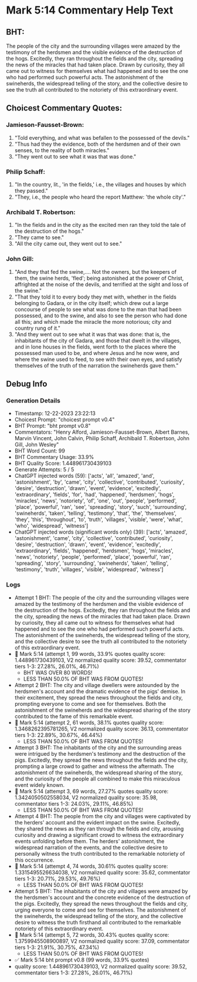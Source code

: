 # Mark 5:14 Commentary Help Text

## BHT:
The people of the city and the surrounding villages were amazed by the testimony of the herdsmen and the visible evidence of the destruction of the hogs. Excitedly, they ran throughout the fields and the city, spreading the news of the miracles that had taken place. Drawn by curiosity, they all came out to witness for themselves what had happened and to see the one who had performed such powerful acts. The astonishment of the swineherds, the widespread telling of the story, and the collective desire to see the truth all contributed to the notoriety of this extraordinary event.

## Choicest Commentary Quotes:
### Jamieson-Fausset-Brown:
1. "Told everything, and what was befallen to the possessed of the devils."
2. "Thus had they the evidence, both of the herdsmen and of their own senses, to the reality of both miracles."
3. "They went out to see what it was that was done."

### Philip Schaff:
1. "In the country, lit., 'in the fields,' i.e., the villages and houses by which they passed."
2. "They, i.e., the people who heard the report Matthew: 'the whole city'."

### Archibald T. Robertson:
1. "In the fields and in the city as the excited men ran they told the tale of the destruction of the hogs."
2. "They came to see."
3. "All the city came out, they went out to see."

### John Gill:
1. "And they that fed the swine,.... Not the owners, but the keepers of them, the swine herds, 'fled'; being astonished at the power of Christ, affrighted at the noise of the devils, and terrified at the sight and loss of the swine."
2. "That they told it to every body they met with, whether in the fields belonging to Gadara, or in the city itself; which drew out a large concourse of people to see what was done to the man that had been possessed, and to the swine, and also to see the person who had done all this; and which made the miracle the more notorious; city and country rung of it."
3. "And they went out to see what it was that was done: that is, the inhabitants of the city of Gadara, and those that dwelt in the villages, and in lone houses in the fields, went forth to the places where the possessed man used to be, and where Jesus and he now were, and where the swine used to feed, to see with their own eyes, and satisfy themselves of the truth of the narration the swineherds gave them."


## Debug Info
### Generation Details
- Timestamp: 12-22-2023 23:22:13
- Choicest Prompt: "choicest prompt v0.4"
- BHT Prompt: "bht prompt v0.8"
- Commentators: "Henry Alford, Jamieson-Fausset-Brown, Albert Barnes, Marvin Vincent, John Calvin, Philip Schaff, Archibald T. Robertson, John Gill, John Wesley"
- BHT Word Count: 99
- BHT Commentary Usage: 33.9%
- BHT Quality Score: 1.448961730439103
- Generate Attempts: 5 / 5
- ChatGPT injected words (59):
	['acts', 'all', 'amazed', 'and', 'astonishment', 'by', 'came', 'city', 'collective', 'contributed', 'curiosity', 'desire', 'destruction', 'drawn', 'event', 'evidence', 'excitedly', 'extraordinary', 'fields', 'for', 'had', 'happened', 'herdsmen', 'hogs', 'miracles', 'news', 'notoriety', 'of', 'one', 'out', 'people', 'performed', 'place', 'powerful', 'ran', 'see', 'spreading', 'story', 'such', 'surrounding', 'swineherds', 'taken', 'telling', 'testimony', 'that', 'the', 'themselves', 'they', 'this', 'throughout', 'to', 'truth', 'villages', 'visible', 'were', 'what', 'who', 'widespread', 'witness']
- ChatGPT injected words (significant words only) (39):
	['acts', 'amazed', 'astonishment', 'came', 'city', 'collective', 'contributed', 'curiosity', 'desire', 'destruction', 'drawn', 'event', 'evidence', 'excitedly', 'extraordinary', 'fields', 'happened', 'herdsmen', 'hogs', 'miracles', 'news', 'notoriety', 'people', 'performed', 'place', 'powerful', 'ran', 'spreading', 'story', 'surrounding', 'swineherds', 'taken', 'telling', 'testimony', 'truth', 'villages', 'visible', 'widespread', 'witness']

### Logs
- Attempt 1 BHT: The people of the city and the surrounding villages were amazed by the testimony of the herdsmen and the visible evidence of the destruction of the hogs. Excitedly, they ran throughout the fields and the city, spreading the news of the miracles that had taken place. Drawn by curiosity, they all came out to witness for themselves what had happened and to see the one who had performed such powerful acts. The astonishment of the swineherds, the widespread telling of the story, and the collective desire to see the truth all contributed to the notoriety of this extraordinary event.
- 🔄 Mark 5:14 (attempt 1, 99 words, 33.9% quotes quality score: 1.448961730439103, V2 normalized quality score: 39.52, commentator tiers 1-3: 27.28%, 26.01%, 46.71%) 
	- BHT WAS OVER 80 WORDS! 
	- LESS THAN 50.0% OF BHT WAS FROM QUOTES!
- Attempt 2 BHT: The city and village dwellers were astounded by the herdsmen's account and the dramatic evidence of the pigs' demise. In their excitement, they spread the news throughout the fields and city, prompting everyone to come and see for themselves. Both the astonishment of the swineherds and the widespread sharing of the story contributed to the fame of this remarkable event.
- 🔄 Mark 5:14 (attempt 2, 61 words, 38.1% quotes quality score: 1.3468262395781265, V2 normalized quality score: 36.13, commentator tiers 1-3: 22.89%, 30.67%, 46.44%) 
	- LESS THAN 50.0% OF BHT WAS FROM QUOTES!
- Attempt 3 BHT: The inhabitants of the city and the surrounding areas were intrigued by the herdsmen's testimony and the destruction of the pigs. Excitedly, they spread the news throughout the fields and the city, prompting a large crowd to gather and witness the aftermath. The astonishment of the swineherds, the widespread sharing of the story, and the curiosity of the people all combined to make this miraculous event widely known.
- 🔄 Mark 5:14 (attempt 3, 69 words, 27.27% quotes quality score: 1.3424050502558034, V2 normalized quality score: 35.98, commentator tiers 1-3: 24.03%, 29.11%, 46.85%) 
	- LESS THAN 50.0% OF BHT WAS FROM QUOTES!
- Attempt 4 BHT: The people from the city and villages were captivated by the herders' account and the evident impact on the swine. Excitedly, they shared the news as they ran through the fields and city, arousing curiosity and drawing a significant crowd to witness the extraordinary events unfolding before them. The herders' astonishment, the widespread narration of the events, and the collective desire to personally witness the truth contributed to the remarkable notoriety of this occurrence.
- 🔄 Mark 5:14 (attempt 4, 74 words, 30.61% quotes quality score: 1.3315495526634038, V2 normalized quality score: 35.62, commentator tiers 1-3: 20.71%, 29.53%, 49.76%) 
	- LESS THAN 50.0% OF BHT WAS FROM QUOTES!
- Attempt 5 BHT: The inhabitants of the city and villages were amazed by the herdsmen's account and the concrete evidence of the destruction of the pigs. Excitedly, they spread the news throughout the fields and city, urging everyone to come and see for themselves. The astonishment of the swineherds, the widespread telling of the story, and the collective desire to witness the truth firsthand all contributed to the remarkable notoriety of this extraordinary event.
- 🔄 Mark 5:14 (attempt 5, 72 words, 30.43% quotes quality score: 1.3759945508900897, V2 normalized quality score: 37.09, commentator tiers 1-3: 21.91%, 30.75%, 47.34%) 
	- LESS THAN 50.0% OF BHT WAS FROM QUOTES!
- ✅ Mark 5:14 bht prompt v0.8 (99 words, 33.9% quotes)
- quality score: 1.448961730439103, V2 normalized quality score: 39.52, commentator tiers 1-3: 27.28%, 26.01%, 46.71%)